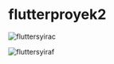 # flutterproyek2


![fluttersyirac](https://github.com/syrrkhrnsaa/flutterproyek2/assets/117832926/28c86d2f-af3d-4cfb-abde-fe0c61ad75a0)



![fluttersyiraf](https://github.com/syrrkhrnsaa/flutterproyek2/assets/117832926/37148c97-14dc-43de-bc6c-1d79bfe29daf)
